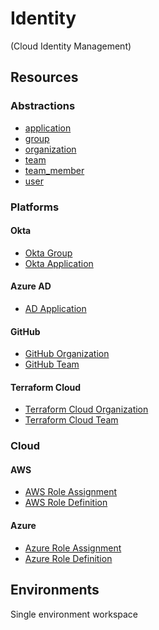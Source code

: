 # Identity 
(Cloud Identity Management)

## Resources

### Abstractions

- [application]()
- [group]()
- [organization]()
- [team]()
- [team_member]()
- [user]()

### Platforms

#### Okta

- [Okta Group]()
- [Okta Application]()

#### Azure AD 

- [AD Application]()

#### GitHub

- [GitHub Organization]()
- [GitHub Team]()

#### Terraform Cloud

- [Terraform Cloud Organization]()
- [Terraform Cloud Team]()

### Cloud

#### AWS 

- [AWS Role Assignment]()
- [AWS Role Definition]()

#### Azure 

- [Azure Role Assignment]()
- [Azure Role Definition]()


## Environments 

Single environment workspace